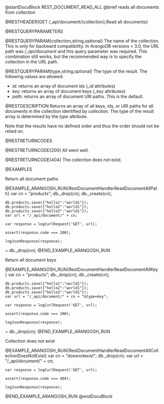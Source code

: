 
@startDocuBlock REST_DOCUMENT_READ_ALL
@brief reads all documents from collection

@RESTHEADER{GET /_api/document/{collection},Read all documents}

@RESTQUERYPARAMETERS

@RESTQUERYPARAM{collection,string,optional}
The name of the collection. This is only for backward compatibility.
In ArangoDB versions < 3.0, the URL path was */_api/document* and
this query parameter was required. This combination still works, but
the recommended way is to specify the collection in the URL path.

@RESTQUERYPARAM{type,string,optional}
The type of the result. The following values are allowed:

  - *id*: returns an array of document ids (*_id* attributes)
  - *key*: returns an array of document keys (*_key* attributes)
  - *path*: returns an array of document URI paths. This is the default.

@RESTDESCRIPTION
Returns an array of all keys, ids, or URI paths for all documents in the
collection identified by *collection*. The type of the result array is
determined by the *type* attribute.

Note that the results have no defined order and thus the order should
not be relied on.

@RESTRETURNCODES

@RESTRETURNCODE{200}
All went well.

@RESTRETURNCODE{404}
The collection does not exist.

@EXAMPLES

Return all document paths

@EXAMPLE_ARANGOSH_RUN{RestDocumentHandlerReadDocumentAllPath}
    var cn = "products";
    db._drop(cn);
    db._create(cn);

    db.products.save({"hello1":"world1"});
    db.products.save({"hello2":"world1"});
    db.products.save({"hello3":"world1"});
    var url = "/_api/document/" + cn;

    var response = logCurlRequest('GET', url);

    assert(response.code === 200);

    logJsonResponse(response);
  ~ db._drop(cn);
@END_EXAMPLE_ARANGOSH_RUN

Return all document keys

@EXAMPLE_ARANGOSH_RUN{RestDocumentHandlerReadDocumentAllKey}
    var cn = "products";
    db._drop(cn);
    db._create(cn);

    db.products.save({"hello1":"world1"});
    db.products.save({"hello2":"world1"});
    db.products.save({"hello3":"world1"});
    var url = "/_api/document/" + cn + "&type=key";

    var response = logCurlRequest('GET', url);

    assert(response.code === 200);

    logJsonResponse(response);
  ~ db._drop(cn);
@END_EXAMPLE_ARANGOSH_RUN

Collection does not exist

@EXAMPLE_ARANGOSH_RUN{RestDocumentHandlerReadDocumentAllCollectionDoesNotExist}
    var cn = "doesnotexist";
    db._drop(cn);
    var url = "/_api/document/" + cn;

    var response = logCurlRequest('GET', url);

    assert(response.code === 404);

    logJsonResponse(response);
@END_EXAMPLE_ARANGOSH_RUN
@endDocuBlock

